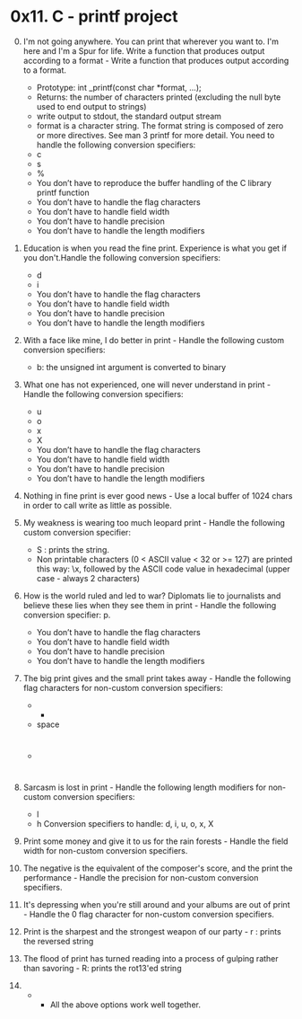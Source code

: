 # 0x11. C - printf project

0. I'm not going anywhere. You can print that wherever you want to. I'm here and I'm a Spur for life. Write a function that produces output according to a format - Write a function that produces output according to a format.

	* Prototype: int _printf(const char *format, ...);
	* Returns: the number of characters printed (excluding the null byte used to end output to strings)
	* write output to stdout, the standard output stream
	* format is a character string. The format string is composed of zero or more directives. See man 3 printf for more detail. You need to handle the following conversion specifiers:
	* c
	* s
	* %
	* You don’t have to reproduce the buffer handling of the C library printf function
	* You don’t have to handle the flag characters
	* You don’t have to handle field width
	* You don’t have to handle precision
	* You don’t have to handle the length modifiers  
1. Education is when you read the fine print. Experience is what you get if you don't.Handle the following conversion specifiers:
	* d
	* i
	* You don’t have to handle the flag characters
	* You don’t have to handle field width
	* You don’t have to handle precision
	* You don’t have to handle the length modifiers
2. With a face like mine, I do better in print - Handle the following custom conversion specifiers:
	* b: the unsigned int argument is converted to binary
3. What one has not experienced, one will never understand in print - Handle the following conversion specifiers:
	* u
	* o
	* x
	* X
	* You don’t have to handle the flag characters
	* You don’t have to handle field width
	* You don’t have to handle precision
	* You don’t have to handle the length modifiers
4. Nothing in fine print is ever good news - Use a local buffer of 1024 chars in order to call write as little as possible.
5. My weakness is wearing too much leopard print - Handle the following custom conversion specifier:
	* S : prints the string.
	* Non printable characters (0 < ASCII value < 32 or >= 127) are printed this way: \x, followed by the ASCII code value in hexadecimal (upper case - always 2 characters)
6. How is the world ruled and led to war? Diplomats lie to journalists and believe these lies when they see them in print - Handle the following conversion specifier: p.
	* You don’t have to handle the flag characters
	* You don’t have to handle field width
	* You don’t have to handle precision
	* You don’t have to handle the length modifiers
7. The big print gives and the small print takes away - Handle the following flag characters for non-custom conversion specifiers:
	* +
	* space
	* #
8. Sarcasm is lost in print - Handle the following length modifiers for non-custom conversion specifiers:

	* l
	* h
Conversion specifiers to handle: d, i, u, o, x, X
9. Print some money and give it to us for the rain forests - Handle the field width for non-custom conversion specifiers.
10. The negative is the equivalent of the composer's score, and the print the performance - Handle the precision for non-custom conversion specifiers.
11. It's depressing when you're still around and your albums are out of print - Handle the 0 flag character for non-custom conversion specifiers.
13. Print is the sharpest and the strongest weapon of our party - r : prints the reversed string
14. The flood of print has turned reading into a process of gulping rather than savoring - R: prints the rot13'ed string
15. * - All the above options work well together.
